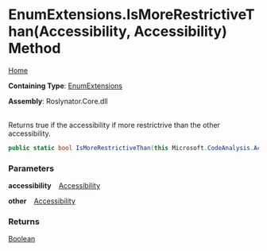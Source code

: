 # EnumExtensions\.IsMoreRestrictiveThan\(Accessibility, Accessibility\) Method

[Home](../../../README.md)

**Containing Type**: [EnumExtensions](../README.md)

**Assembly**: Roslynator\.Core\.dll

\
Returns true if the accessibility if more restrictrive than the other accessibility\.

```csharp
public static bool IsMoreRestrictiveThan(this Microsoft.CodeAnalysis.Accessibility accessibility, Microsoft.CodeAnalysis.Accessibility other)
```

### Parameters

**accessibility** &ensp; [Accessibility](https://docs.microsoft.com/en-us/dotnet/api/microsoft.codeanalysis.accessibility)

**other** &ensp; [Accessibility](https://docs.microsoft.com/en-us/dotnet/api/microsoft.codeanalysis.accessibility)

### Returns

[Boolean](https://docs.microsoft.com/en-us/dotnet/api/system.boolean)

